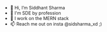 - 👋 Hi, I’m Siddhant Sharma
- 👀 I'm SDE by profession
- 🌱 I work on the MERN stack
- 📫 Reach me out on insta @sidsharma_xd ;)
